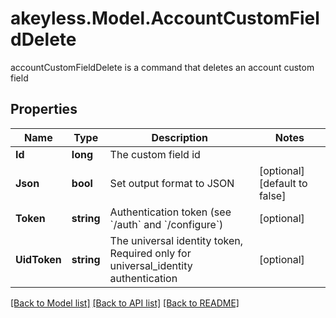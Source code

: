 # akeyless.Model.AccountCustomFieldDelete
accountCustomFieldDelete is a command that deletes an account custom field

## Properties

Name | Type | Description | Notes
------------ | ------------- | ------------- | -------------
**Id** | **long** | The custom field id | 
**Json** | **bool** | Set output format to JSON | [optional] [default to false]
**Token** | **string** | Authentication token (see &#x60;/auth&#x60; and &#x60;/configure&#x60;) | [optional] 
**UidToken** | **string** | The universal identity token, Required only for universal_identity authentication | [optional] 

[[Back to Model list]](../README.md#documentation-for-models) [[Back to API list]](../README.md#documentation-for-api-endpoints) [[Back to README]](../README.md)

